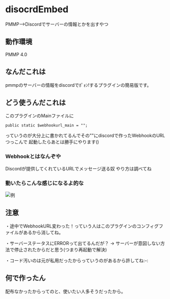 # disocrdEmbed
PMMP-->Discordでサーバーの情報とかを出すやつ

## 動作環境
PMMP 4.0

## なんだこれは
pmmpのサーバーの情報をdiscordでﾎﾟｫﾝ!するプラグインの簡易版です。

## どう使うんだこれは
このプラグインのMainファイルに
```
public static $webhookurl_main = "";
```
っていうのが大分上に書かれてるんでその""にdiscordで作ったWebhookのURLつっこんで
起動したらあとは勝手にやります()

### Webhookとはなんぞや
Discordが提供してくれているURLでメッセージ送る奴
やり方は調べてね

### 動いたらこんな感じになるよ的な
![例](https://user-images.githubusercontent.com/80146606/205473066-7cba4b43-9dc9-4eb8-9516-025d43916f3b.png)

## 注意
・途中でWebhookURL変わった！っていう人はこのプラグインのコンフィグファイルがあるから消してね。

・サーバーステータスにERRORって出てるんだが？ -> サーバーが意図しない方法で停止されたからだと思う(つまり再起動で解決)

・コード汚いのは元が私用だったからっていうのがあるから許してね:-:

## 何で作ったん
配布なかったからってのと、使いたい人多そうだったから。
